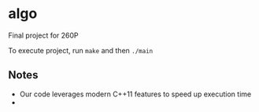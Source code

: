 # algo
Final project for 260P

To execute project, run `make` and then `./main`

## Notes

* Our code leverages modern C++11 features to speed up execution time
*